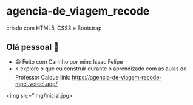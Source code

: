 # agencia-de_viagem_recode
criado com HTML5, CSS3 e Bootstrap
## Olá pessoal 👋
- 😄 Feito com Carinho por mim: Isaac Felipe
- ⚡ explore o que eu construir durante o aprendizado com as aulas do Professor Caique
link: https://agencia-de-viagem-recode-mpel.vercel.app/

<img src="img/inicial.jpg>